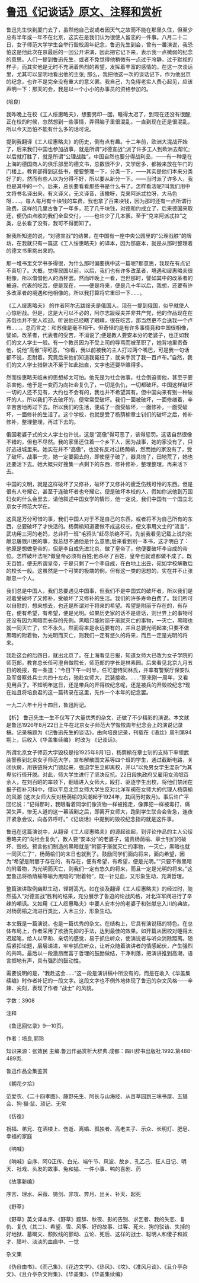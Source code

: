 # [鲁迅《记谈话》原文、注释和赏析](https://www.vrrw.net/wx/9567.html)

鲁迅先生快到厦门去了，虽然他自己说或者因天气之故而不能在那里久住，但至少总有半年或一年不在北京，这实在是我们认为很使人留恋的一件事。八月二十二日，女子师范大学学生会举行毁校周年纪念，鲁迅先生到会，曾有一番演说，我恐怕这是他此次在京最后的一回公开讲演，因此把它记下来，表示我一点微弱的纪念的意思。人们一提到鲁迅先生，或者不免觉得他稍微有一点过于冷静，过于默视的样子，而其实他是无时不充满着热烈的希望，发挥着丰富的感情的。在这一次谈话里，尤其可以显明地看出他的主张; 那么，我把他这一次的谈话记下，作为他出京的纪念，也许不是完全没有重大的意义罢。我自己，为免得老实人费心起见，应该声明一下：那天的会，我是以一个小小的办事员的资格参加的。

(培良)

我昨晚上在校《工人绥惠略夫》，想要另印一回，睡得太迟了，到现在还没有很醒;正在校的时候，忽然想到一些事情，弄得脑子里很混乱，一直到现在还是很混乱，所以今天恐怕不能有什么多的话可说。

提到我翻译《工人绥惠略夫》的历史，倒有点有趣。十二年前，欧洲大混战开始了，后来我们中国也参加战事，就是所谓“对德宣战”;派了许多工人到欧洲去帮忙; 以后就打胜了，就是所谓“公理战胜”。中国自然也要分得战利品，——有一种是在上海的德国商人的俱乐部里的德文书，总数很不少，文学居多，都搬来放在午门的门楼上。教育部得到这些书，便要整理一下，分类一下，——其实是他们本来分类好了的，然而有些人以为分得不好，所以要从新分一下。——当时派了许多人，我也是其中的一个。后来，总长要看看那些书是什么书了。怎样看法呢?叫我们用中文将书名译出来，有义译义，无义译音，该撒呀，克来阿派忒拉呀，大马色呀……。每人每月有十块钱的车费，我也拿了百来块钱，因为那时还有一点所谓行政费。这样的几里古鲁了一年多，花了几千块钱，对德和约成立了，后来德国来取还，便仍由点收的我们全盘交付，——也许少了几本罢。至于“克来阿派忒拉”之类，总长看了没有，我可不得而知了。

据我所知道的说，“对德宣战”的结果，在中国有一座中央公园里的“公理战胜”的牌坊，在我就只有一篇这《工人绥惠略夫》的译本，因为那底本，就是从那时整理着的德文书里挑出来的。

那一堆书里文学书多得很，为什么那时偏要挑中这一篇呢?那意思，我现在有点记不真切了。大概，觉得民国以前，以后，我们也有许多改革者，境遇和绥惠略夫很相像，所以借借他人的酒杯罢。然而昨晚上一看，岂但那时，譬如其中的改革者的被迫，代表的吃苦，便是现在，——便是将来，便是几十年以后，我想，还要有许多改革者的境遇和他相像的。所以我打算将它重印一下……。

《工人绥惠略夫》 的作者阿尔志跋绥夫是俄国人。现在一提到俄国，似乎就使人心惊胆战。但是，这是大可以不必的，阿尔志跋绥夫并非共产党，他的作品现在在苏俄也并不受人欢迎。听说他已经瞎了眼睛，很在吃苦，那当然更不会送我一个卢布……。总而言之：和苏俄是毫不相干。但奇怪的是有许多事情竟和中国很相像，譬如，改革者，代表者的受苦，不消说了;便是教人要安本分的老婆子，也正如我们的文人学士一般。有一个教员因为不受上司的辱骂而被革职了，她背地里责备他，说他“高傲”得可恶，“你看，我以前被我的主人打过两个嘴巴，可是我一句话都不说，忍耐着。究竟后来他们知道我冤枉了，就亲手赏了我一百卢布。”自然，我们的文人学士措辞决不至于如此拙直，文字也还要华赡得多。

然而绥惠略夫临末的思想却太可怕。他先是为社会做事，社会倒迫害他，甚至于要杀害他，他于是一变而为向社会复仇了，一切是仇仇，一切都破坏。中国这样破坏一切的人还不见有，大约也不会有的，我也并不希望其有。但中国向来有别一种破坏的人，所以我们不去破坏的，便常常受破坏。我们一面被破坏，一面修缮着，辛辛苦苦地再过下去。所以我们的生活，便成了一面受破坏，一面修补，一面受破坏，一面修补的生活了。这个学校，也就是受了杨荫榆章士钊们的破坏之后，修补修补，整理整理，再过下去的。

俄国老婆子式的文人学士也许说，这是“高傲”得可恶了，该得惩罚。这话自然很像不错的，但也不尽然。我的家里还住着一个乡下人，因为战事，她的家没有了，只好逃进城里来。她实在并不“高傲”，也没有反对过杨荫榆，然而她的家没有了，受了破坏。战事一完，她一定要回去的，即使屋子破了，器具抛了，田地荒了，她也还要活下去。她大概只好搜集一点剩下的东西，修补修补，整理整理，再来活下去。

中国的文明，就是这样破坏了又修补，破坏了又修补的疲乏伤残可怜的东西。但是很有人夸耀它，甚至于连破坏者也夸耀它。便是破坏本校的人，假如你派他到万国妇女的什么会里去，请他叙述中国女学的情形，他一定说，我们中国有一个国立北京女子师范大学在。

这真是万分可惜的事，我们中国人对于不是自己的东西，或者将不为自己所有的东西，总要破坏了才快活的。杨荫榆知道要做不成这校长，便文事用文士的“流言”，武功用三河的老妈，总非将一班“毛鸦头”赶尽杀绝不可。先前我看见记载上说的张献忠屠戮川民的事，我总想不通他是什么意思;后来看到别一本书，这才明白了： 他原是想做皇帝的，但是李自成先进北京，做了皇帝了，他便要破坏李自成的帝位。怎样破坏法呢?做皇帝必须有百姓;他杀尽了百姓，皇帝也就谁都做不成了。既无百姓，便无所谓皇帝，于是只剩了一个李自成，在白地上出丑，宛如学校解散后的校长一般。这虽然是一个可笑的极端的例，但有这一类的思想的，实在并不止张献忠一个人。

我们总是中国人，我们总要遇见中国事，但我们不是中国式的破坏者，所以我们是过着受破坏了又修补，受破坏了又修补的生活。我们的许多寿命白费了。我们所可以自慰的，想来想去，也还是所谓对于将来的希望。希望是附丽于存在的，有存在，便有希望，有希望，便是光明。如果历史家的话不是诳话，则世界上的事物可还没有因为黑暗而长存的先例。黑暗只能附丽于渐就灭亡的事物，一灭亡，黑暗也就一同灭亡了，它不永久。然而将来是永远要有的，并且总要光明起来;只要不做黑暗的附着物，为光明而灭亡，则我们一定有悠久的将来，而且一定是光明的将来。

我赴这会的后四日，就出北京了。在上海看见日报，知道女师大已改为女子学院的师范部，教育总长任可澄自做院长，师范部的学长是林素园。后来看见北京九月五日的晚报，有一条道：“今日下午一时半，任可澄特同林氏，并率有警察厅保安队及军督察处兵士共四十左右，驰赴女师大，武装接收。……”原来刚一周年，又看见用兵了。不知明年这日，还是带兵的开得校纪念呢，还是被兵的开毁校纪念?现在姑且将培良君的这一篇转录在这里，先作一个本年的纪念罢。

一九二六年十月十四日，鲁迅附记。



【析】 鲁迅先生一生不仅写了大量优秀的杂文，还做了不少精彩的演说。本文就是鲁迅1926年8月22日上午在北京女子师范大学毁校周年纪念会上的演说记录稿。记录稿题为《记鲁迅先生的谈话》，由向培良记录，刊载在《语丝》周刊第94期上，后收入《华盖集续编》 时改为 《记谈话》。

所谓北京女子师范大学毁校是指1925年8月1日，杨荫榆在章士钊的支持下率领武装警察到北京女子师范大学，宣布解散国文系等四个班的学生，通过截断电路，关闭伙房，用铁链将大门锁起来，强迫学生立即离校，并以“以免男女学生混杂”为其卑劣行径开脱。对此，师大学生进行了坚决反抗。22日段执政府又雇用女流氓百余人，在刘百昭的率领下，翻墙进入女师大，殴打、驱逐学生出校，将他们禁闭在报子街补习科中，借以平息北京女师大学生反对北洋军阀在女师大的代理人杨荫榆的风潮 (这次女师大反对杨荫榆的风潮起于1924年，其间历时数月)。事后许广平回忆说：“记得那时，我眼看着同学们像货物一样被拖走，像罪犯一样被毒打，痛哭失声，惨无人道的这一幕活剧之后，即离开女师大，跑到学生联合会告急，连夜开紧急会议，向各界呼吁。”《记谈话》中提到的毁校纪念指的就是这件事。

鲁迅在这篇演说中，从翻译《工人绥惠略夫》的源起谈起，到评论作品的主人公绥惠略夫的“向社会复仇”，教人要“安本分”的老婆子，谴责杨荫榆、章士钊们的破坏、毁校。预言他们制造的黑暗就是“附丽于渐就灭亡的事物，一灭亡，黑暗也就一同灭亡了”，杨荫榆们的末日也就到了。鼓励同学们面向将来，面向希望，因为“希望是附丽于存在的，有存在，便有希望，有希望，便是光明。”“只要不做黑暗的附着物，为光明而灭亡，则我们一定有悠久的将来，而且一定是光明的将来。”这里鲁迅将杨荫榆等喻为黑暗的“附着物”，既一针见血，又形象生动，充满哲理。

整篇演讲取例幽默生动，铿锵高亢。如在谈及翻译《工人绥惠略夫》的经过时，陡然插入“对德宣战”胜利的结果，充分展示了鲁迅的论战风格，对北洋军阀进行了辛辣的嘲讽。又如用《工人绥惠略夫》中要人安本分的老婆子和张献忠入川的典故，对杨荫榆之流进行类比，入木三分，形象生动。

本文既是一篇演说，也是一篇优秀的杂文。在结构上，它具有演说稿的特色。在总体布局上，作者采用了欲扬先抑的手法，达到最佳的效果。如开篇从因校对睡得太迟起笔，给人以平和、亲切的感觉，易于抓住听众，使演说者与听众消除距离。随后紧扣论题，层层递进，牢牢抓住听众，让听众随着演讲者的情感起伏，产生强烈的共鸣。最后以一段激昂而富于哲理的鼓励做结，干净利落，把演讲推到高潮，语言掷地有声，具有强烈的鼓动性。

需要说明的是，“我赴这会……”这一段是演讲稿中所没有的，而是在收入《华盖集续编》时作者补记的一段文字。这段文字也不例外地体现了鲁迅的杂文风格——辛辣、尖刻，表现了作者 “战士” 的风貌。

字数：3908

注释

《鲁迅回忆录》9—10页。

作者：培良,郭玲

知识来源：张效民 主编.鲁迅作品赏析大辞典.成都：四川辞书出版社.1992.第488-489页.

鲁迅作品全集鉴赏

《朝花夕拾》

范爱农、《二十四孝图》、藤野先生、阿长与山海经、从百草园到三味书屋、五猖会、狗·猫·鼠、琐记、无常

《仿徨》

祝福、弟兄、在酒楼上、伤逝、离婚、孤独者、高老夫子、示众、长明灯、肥皂、幸福的家庭

《呐喊》

《呐喊》自序、阿Q正传、白光、端午节、风波、故乡、孔乙己、狂人日记、明天、社戏、头发的故事、兔和猫、一件小事、鸭的喜剧、药

《故事新编》

序言、理水、采薇、铸剑、非攻、奔月、出关、补天、起死

《野草》

《野草》英文译本序、《野草》题辞、秋夜、影的告别、求乞者、我的失恋、复仇、复仇〔其二〕、希望、雪、风筝、好的故事、过客、死火、狗的驳诘、失掉的好地狱、墓碣文、颓败线的颤动、立论、死后、这样的战士、聪明人和傻子和奴才、腊叶、淡淡的血痕中、一觉

杂文集

《伪自由书》、《而己集》、《花边文学》、《热风》、《坟》、《准风月谈》、《且介亭杂文》、《且介亭杂文附集》、《华盖集》、《华盖集续编》

